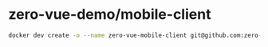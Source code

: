 # zero-vue-demo/mobile-client

```sh
docker dev create -o --name zero-vue-mobile-client git@github.com:zero-vue-demo/mobile-client.git
```
